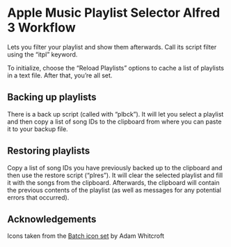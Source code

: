 # Apple Music Playlist Selector Alfred 3 Workflow

Lets you filter your playlist and show them afterwards. Call its script filter using the “itpl” keyword.

To initialize, choose the “Reload Playlists” options to cache a list of playlists in a text file. After that, you’re all set.

## Backing up playlists

There is a back up script (called with “plbck”). It will let you select a playlist and then copy a list of song IDs to the clipboard from where you can paste it to your backup file.

## Restoring playlists

Copy a list of song IDs you have previously backed up to the clipboard and then use the restore script (“plres”). It will clear the selected playlist and fill it with the songs from the clipboard. Afterwards, the clipboard will contain the previous contents of the playlist (as well as messages for any potential errors that occurred).

## Acknowledgements

Icons taken from the [Batch icon set](http://adamwhitcroft.com/batch/) by Adam Whitcroft